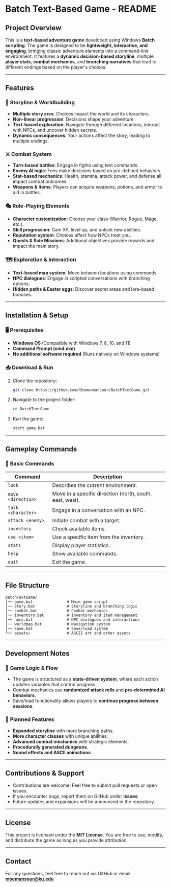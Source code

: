 # Batch Text-Based Game - README

## Project Overview

This is a **text-based adventure game** developed using Windows **Batch scripting**. The game is designed to be **lightweight, interactive, and engaging**, bringing classic adventure elements into a command-line environment. It features a **dynamic decision-based storyline**, multiple **player stats**, **combat mechanics**, and **branching narratives** that lead to different endings based on the player's choices.

---

## Features

### 🏰 **Storyline & Worldbuilding**

- **Multiple story arcs**: Choices impact the world and its characters.
- **Non-linear progression**: Decisions shape your adventure.
- **Text-based exploration**: Navigate through different locations, interact with NPCs, and uncover hidden secrets.
- **Dynamic consequences**: Your actions affect the story, leading to multiple endings.

### ⚔️ **Combat System**

- **Turn-based battles**: Engage in fights using text commands.
- **Enemy AI logic**: Foes make decisions based on pre-defined behaviors.
- **Stat-based mechanics**: Health, stamina, attack power, and defense all impact combat outcomes.
- **Weapons & Items**: Players can acquire weapons, potions, and armor to aid in battles.

### 🎭 **Role-Playing Elements**

- **Character customization**: Choose your class (Warrior, Rogue, Mage, etc.).
- **Skill progression**: Gain XP, level up, and unlock new abilities.
- **Reputation system**: Choices affect how NPCs treat you.
- **Quests & Side Missions**: Additional objectives provide rewards and impact the main story.

### 🗺️ **Exploration & Interaction**

- **Text-based map system**: Move between locations using commands.
- **NPC dialogues**: Engage in scripted conversations with branching options.
- **Hidden paths & Easter eggs**: Discover secret areas and lore-based bonuses.

---

## Installation & Setup

### 🖥️ **Prerequisites**

- **Windows OS** (Compatible with Windows 7, 8, 10, and 11)
- **Command Prompt (cmd.exe)**
- **No additional software required** (Runs natively on Windows systems)

### 📥 **Download & Run**

1. Clone the repository:
   ```bash
   git clone https://github.com/themoemansour/BatchTextGame.git
   ```
2. Navigate to the project folder:
   ```bash
   cd BatchTextGame
   ```
3. Run the game:
   ```bash
   start game.bat
   ```

---

## Gameplay Commands

### 📜 **Basic Commands**

| Command            | Description                                              |
| ------------------ | -------------------------------------------------------- |
| `look`             | Describes the current environment.                       |
| `move <direction>` | Move in a specific direction (north, south, east, west). |
| `talk <character>` | Engage in a conversation with an NPC.                    |
| `attack <enemy>`   | Initiate combat with a target.                           |
| `inventory`        | Check available items.                                   |
| `use <item>`       | Use a specific item from the inventory.                  |
| `stats`            | Display player statistics.                               |
| `help`             | Show available commands.                                 |
| `quit`             | Exit the game.                                           |

---

## File Structure

```
BatchTextGame/
│── game.bat               # Main game script
│── story.bat              # Storyline and branching logic
│── combat.bat             # Combat mechanics
│── inventory.bat          # Inventory and item management
│── npcs.bat               # NPC dialogues and interactions
│── worldmap.bat           # Navigation system
│── save.bat               # Save/load system
└── assets/                # ASCII art and other assets
```

---

## Development Notes

### 🔨 **Game Logic & Flow**

- The game is structured as a **state-driven system**, where each action updates variables that control progress.
- Combat mechanics use **randomized attack rolls** and **pre-determined AI behaviors**.
- Save/load functionality allows players to **continue progress between sessions**.

### 📌 **Planned Features**

- **Expanded storyline** with more branching paths.
- **More character classes** with unique abilities.
- **Advanced combat mechanics** with strategic elements.
- **Procedurally generated dungeons**.
- **Sound effects and ASCII animations**.

---

## Contributions & Support

- Contributions are welcome! Feel free to submit pull requests or open issues.
- If you encounter bugs, report them on GitHub under **Issues**.
- Future updates and expansions will be announced in the repository.

---

## License

This project is licensed under the **MIT License**. You are free to use, modify, and distribute the game as long as you provide attribution.

---

## Contact

For any questions, feel free to reach out via GitHub or email: **moemansour@ku.edu**

